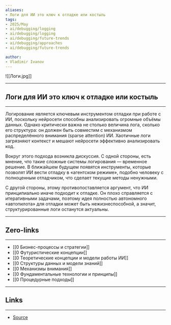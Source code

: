 ```yaml
---
aliases: 
- Логи для ИИ это ключ к отладке или костыль 
tags:
- 2025/May
- ai/debugging/logging
- ai/debugging/logging
- ai/debugging/future-trends
- ai/debugging/approaches
- ai/debugging/future-trends

author:
- Vladimir Ivanov
---
```

![[Логи.jpg]]

-----
##  Логи для ИИ это ключ к отладке или костыль 
-----
Логирование является ключевым инструментом отладки при работе с ИИ, поскольку нейросети способны анализировать огромные объёмы данных. Однако критически важна не столько величина лога, сколько его структура: он должен быть совместим с механизмом распределённого внимания (sparse attention) ИИ. Хаотичные логи загрязняют контекст и мешают нейросети эффективно анализировать код.

Вокруг этого подхода возникла дискуссия. С одной стороны, есть мнение, что такие сложные системы логирования — временное решение. В ближайшем будущем появятся инструменты, которые позволят ИИ вести отладку в «агентском режиме», подобно человеку с полноценным отладчиком, что сделает текущие методы ненужными.

С другой стороны, этому противопоставляется аргумент, что ИИ принципиально иначе подходит к отладке. Он плохо справляется с итеративными задачами, поэтому идея полностью автономного «автопилота» для отладки может быть нежизнеспособной, а значит, структурированные логи останутся актуальны.

---
## Zero-links
---
- [[0 Бизнес-процессы и стратегии]]
- [[0 Футуристические концепции]]
- [[0 Теоретические концепции и модели работы ИИ]]
- [[0 Структуры данных и модели знаний]]
- [[0 Механизмы внимания]]
- [[0 Фундаментальные технологии и принципы]]
- [[0 Процедурные подходы]]

---
## Links
---
- [Source](https://t.me/turboproject/1668)